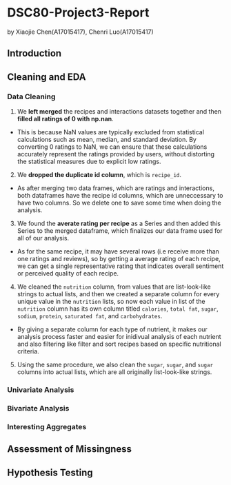 # DSC80-Project3-Report
by Xiaojie Chen(A17015417), Chenri Luo(A17015417)
## Introduction
## Cleaning and EDA
### Data Cleaning
1. We **left merged** the recipes and interactions datasets together and then **filled all ratings of 0 with np.nan**. 
- This is because NaN values are typically excluded from statistical calculations such as mean, median, and standard deviation. By converting 0 ratings to NaN, we can ensure that these calculations accurately represent the ratings provided by users, without distorting the statistical measures due to explicit low ratings.
2. We **dropped the duplicate id column**, which is `recipe_id`. 
- As after merging two data frames, which are ratings and interactions, both dataframes have the recipe id columns, which are unneccessary to have two columns. So we delete one to save some time when doing the analysis. 
3. We found the **averate rating per recipe** as a Series and then added this Series to the merged dataframe, which finalizes our data frame used for all of our analysis. 
- As for the same recipe, it may have several rows (i.e receive more than one ratings and reviews), so by getting a average rating of each recipe, we can get a single representative rating that indicates overall sentiment or perceived quality of each recipe. 
4. We cleaned the `nutrition` column, from values that are list-look-like strings to actual lists, and then we created a separate column for every unique value in the `nutrition` lists, so now each value in list of the `nutrition` column has its own column titled `calories`, `total fat`, `sugar`, `sodium`, `protein`, `saturated fat`, and `carbohydrates`.  
- By giving a separate column for each type of nutrient, it makes our analysis process faster and easier for inidivual analysis of each nutrient and also filtering like filter and sort recipes based on specific nutritional criteria. 
5. Using the same procedure, we also clean the `sugar`, `sugar`,  and `sugar` columns into actual lists, which are all originally list-look-like strings. 
### Univariate Analysis

### Bivariate Analysis
### Interesting Aggregates

## Assessment of Missingness
## Hypothesis Testing
